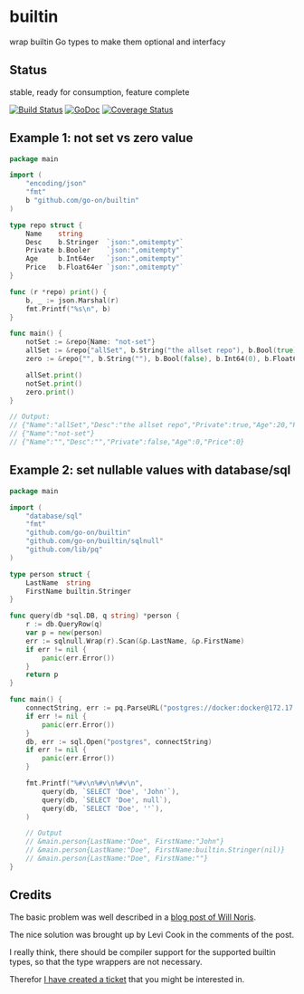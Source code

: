 builtin
=======

wrap builtin Go types to make them optional and interfacy

Status
------

stable, ready for consumption, feature complete

[![Build Status](https://drone.io/github.com/go-on/builtin/status.png)](https://drone.io/github.com/go-on/builtin/latest) [![GoDoc](https://godoc.org/github.com/go-on/builtin?status.png)](http://godoc.org/github.com/go-on/builtin) [![Coverage Status](https://img.shields.io/coveralls/go-on/builtin.svg)](https://coveralls.io/r/go-on/builtin?branch=master)

Example 1: not set vs zero value
--------------------------------

```go
package main

import (
    "encoding/json"
    "fmt"
    b "github.com/go-on/builtin"
)

type repo struct {
    Name    string
    Desc    b.Stringer  `json:",omitempty"`
    Private b.Booler    `json:",omitempty"`
    Age     b.Int64er   `json:",omitempty"`
    Price   b.Float64er `json:",omitempty"`
}

func (r *repo) print() {
    b, _ := json.Marshal(r)
    fmt.Printf("%s\n", b)
}

func main() {
    notSet := &repo{Name: "not-set"}
    allSet := &repo{"allSet", b.String("the allset repo"), b.Bool(true), b.Int64(20), b.Float64(4.5)}
    zero := &repo{"", b.String(""), b.Bool(false), b.Int64(0), b.Float64(0)}

    allSet.print()
    notSet.print()
    zero.print()
}

// Output:
// {"Name":"allSet","Desc":"the allset repo","Private":true,"Age":20,"Price":4.5}
// {"Name":"not-set"}
// {"Name":"","Desc":"","Private":false,"Age":0,"Price":0}
```

Example 2: set nullable values with database/sql
------------------------------------------------

```go
package main

import (
    "database/sql"
    "fmt"
    "github.com/go-on/builtin"
    "github.com/go-on/builtin/sqlnull"
    "github.com/lib/pq"
)

type person struct {
    LastName  string
    FirstName builtin.Stringer
}

func query(db *sql.DB, q string) *person {
    r := db.QueryRow(q)
    var p = new(person)
    err := sqlnull.Wrap(r).Scan(&p.LastName, &p.FirstName)
    if err != nil {
        panic(err.Error())
    }
    return p
}

func main() {
    connectString, err := pq.ParseURL("postgres://docker:docker@172.17.0.2:5432/pgsqltest")
    if err != nil {
        panic(err.Error())
    }
    db, err := sql.Open("postgres", connectString)
    if err != nil {
        panic(err.Error())
    }

    fmt.Printf("%#v\n%#v\n%#v\n",
        query(db, `SELECT 'Doe', 'John'`),
        query(db, `SELECT 'Doe', null`),
        query(db, `SELECT 'Doe', ''`),
    )

    // Output
    // &main.person{LastName:"Doe", FirstName:"John"}
    // &main.person{LastName:"Doe", FirstName:builtin.Stringer(nil)}
    // &main.person{LastName:"Doe", FirstName:""}
}
```

Credits
-------

The basic problem was well described in a [blog post of Will Noris](https://willnorris.com/2014/05/go-rest-apis-and-pointers?utm_content=bufferb70ff&utm_medium=social&utm_source=twitter.com&utm_campaign=buffer). 

The nice solution was brought up by Levi Cook in the comments of the post.

I really think, there should be compiler support for the supported builtin types, so that the type wrappers are not necessary. 

Therefor [I have created a ticket](https://code.google.com/p/go/issues/detail?can=4&start=0&num=100&q=&colspec=ID%20Status%20Stars%20Release%20Owner%20Repo%20Summary&groupby=&sort=&id=8303) that you might be interested in.
